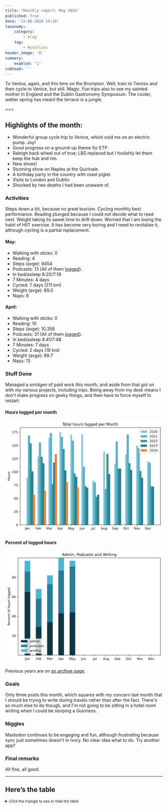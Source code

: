 ```yaml
---
title: 'Monthly report: May 2024'
published: True
date: '11-06-2024 14:18'
taxonomy:
    category:
        - blog
    tag:
        - Monthlies
header_image: '0'
summary:
    enabled: '1'
subhead: ''
---
```


To Venice, again, and this time on the Brompton. Well, train to Treviso and then cycle to Venice, but still. Magic. Fun trips also to see my sainted mother in England and the Dublin Gastronomy Symposium. The cooler, wetter spring has meant the terrace is a jungle.

===

## Highlights of the month:

- Wonderful group cycle trip to Venice, which sold me on an electric pump. Joy!
- Good progress on a ground-up theme for ETP.
- Raleigh back wheel out of true; LBS replaced but I foolishly let them keep the hub and rim.
- New shoes!
- Stunning show on Naples at the Quirinale.
- A birthday party in the country with roast piglet.
- Visits to London and Dublin.
- Shocked by two deaths I had been unaware of.

### Activities

Steps down a bit, because no great tourism. Cycling monthly best performance. Reading plunged because I could not decide what to read next. Weight taking its sweet time to drift down. Worried that I am losing the habit of HIIT exercise. It has become very boring and I need to revitalise it, although cycling is a partial replacement.

#### May: 
* Walking with sticks: 0
* Reading: 4
* Steps (avge): 9454
* Podcasts: 13 (All of them [logged](https://www.jeremycherfas.net/stream/)).
* In bed/asleep 8:20/7:19
* 7 Minutes: 4 days
* Cycled: 7 days (211 km)
* Weight (avge): 89.0
* Naps: 9

#### April: 
* Walking with sticks: 0
* Reading: 10
* Steps (avge): 10,356
* Podcasts: 31 (All of them [logged](https://www.jeremycherfas.net/stream/)).
* In bed/asleep 8:41/7:48
* 7 Minutes: 7 days
* Cycled: 2 days (18 km)
* Weight (avge): 89.7
* Naps: 13

### Stuff Done

Managed a smidgen of paid work this month, and aside from that got on with my various projects, including trips. Being away from my desk means I don't make progress on geeky things, and then have to force myself to restart.

#### Hours logged per month

![Graph of total hours worked each month since January 2020](hours-logged-2020-2024-05.svg)

#### Percent of logged hours

![Percentage of hours logged for Admin, Podcasts and Writing](percents-2024.svg)

Previous years are on [an archive page](https://jeremycherfas.net/blog/working-life).

### Goals

Only three posts this month, which squares with my concern last month that I should be trying to write during travels rather than after the fact. There's so much else to do though, and I'm not going to be sitting in a hotel room writing when I could be slurping a Guinness.

### Niggles

Mastodon continues to be engaging and fun, although frustrating because sync just sometimes doesn't in Ivory. No clear idea what to do. Try another app?

### Final remarks

All fine, all good.

----

## Here’s the table
<details>
<summary style="font-size: smaller;">Click the triangle to see or hide the table</summary>
<table class="worktable">
<thead>
<tr>
<th style="text-align: right;" class="bigrow">Month</th>
<th style="text-align: center;" class="bigrow">Total</th>
<th style="text-align: center;" class="smallrow">Daily</th>
<th style="text-align: center;"class="smallrow">Admin %</th>
<th style="text-align: center;"class="smallrow">ETP %</th>
<th style="text-align: center;"class="smallrow">Writing %</th>
<th style="text-align: center;"class="smallrow">Other %</th>
</tr>
</thead>
<tbody>
<tr>
<td style="text-align: right;">05</td>
<td style="text-align: center;">70.9</td>
<td style="text-align: center;">2.29</td>
<td style="text-align: center;">44</td>
<td style="text-align: center;">47</td>
<td style="text-align: center;">6</td>
<td style="text-align: center;">3</td>
</tr>
<tr>
<td style="text-align: right;">04</td>
<td style="text-align: center;">81.2</td>
<td style="text-align: center;">2.71</td>
<td style="text-align: center;">43</td>
<td style="text-align: center;">44</td>
<td style="text-align: center;">13</td>
<td style="text-align: center;">0</td>
</tr>
<tr>
<td style="text-align: right;">03</td>
<td style="text-align: center;">133.6</td>
<td style="text-align: center;">4.75</td>
<td style="text-align: center;">34</td>
<td style="text-align: center;">39</td>
<td style="text-align: center;">18</td>
<td style="text-align: center;">9</td>
</tr>
<tr>
<td style="text-align: right;">02</td>
<td style="text-align: center;">64.7</td>
<td style="text-align: center;">4.7</td>
<td style="text-align: center;">53</td>
<td style="text-align: center;">29</td>
<td style="text-align: center;">10</td>
<td style="text-align: center;">5</td>
</tr>
<tr>
<td style="text-align: right;">2024-01</td>
<td style="text-align: center;">56.75</td>
<td style="text-align: center;">4.0</td>
<td style="text-align: center;">65</td>
<td style="text-align: center;">21</td>
<td style="text-align: center;">11</td>
<td style="text-align: center;">3</td>
</tr>
</tbody>
</table>
</details>